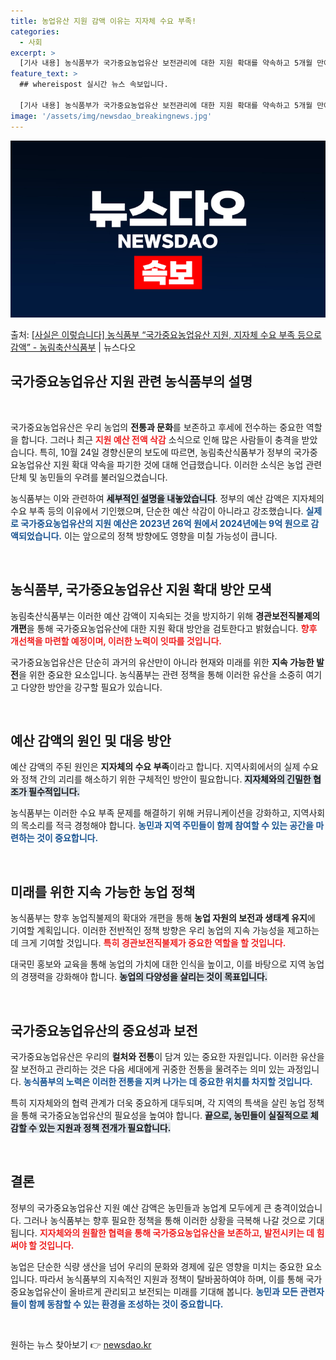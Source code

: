 ```yaml
---
title: 농업유산 지원 감액 이유는 지자체 수요 부족!
categories:
  - 사회
excerpt: >
  [기사 내용] 농식품부가 국가중요농업유산 보전관리에 대한 지원 확대를 약속하고 5개월 만에 아무런 대안 없이…
feature_text: >
  ## whereispost 실시간 뉴스 속보입니다.

  [기사 내용] 농식품부가 국가중요농업유산 보전관리에 대한 지원 확대를 약속하고 5개월 만에 아무런 대안 없이…
image: '/assets/img/newsdao_breakingnews.jpg'
---
```


![뉴스다오 속보](/assets/img/newsdao_breakingnews.jpg)

<p>출처: <a href="https://newsdao.kr/2301" rel="dofollow">[사실은 이렇습니다] 농식품부 “국가중요농업유산 지원, 지자체 수요 부족 등으로 감액” - 농림축산식품부</a> | 뉴스다오</p>

<h2 data-ke-size="size26">국가중요농업유산 지원 관련 농식품부의 설명</h2>

<p data-ke-size="size16">&nbsp;</p>

국가중요농업유산은 우리 농업의 <b>전통과 문화</b>를 보존하고 후세에 전수하는 중요한 역할을 합니다. 그러나 최근 <b><span style="color: #ee2323;">지원 예산 전액 삭감</span></b> 소식으로 인해 많은 사람들이 충격을 받았습니다. 특히, 10월 24일 경향신문의 보도에 따르면, 농림축산식품부가 정부의 국가중요농업유산 지원 확대 약속을 파기한 것에 대해 언급했습니다. 이러한 소식은 농업 관련 단체 및 농민들의 우려를 불러일으켰습니다.

농식품부는 이와 관련하여 <b><span style="background-color: #21538527;">세부적인 설명을 내놓았습니다</span></b>. 정부의 예산 감액은 지자체의 수요 부족 등의 이유에서 기인했으며, 단순한 예산 삭감이 아니라고 강조했습니다. <b><span style="color: #1a5490;">실제로 국가중요농업유산의 지원 예산은 2023년 26억 원에서 2024년에는 9억 원으로 감액되었습니다.</span></b> 이는 앞으로의 정책 방향에도 영향을 미칠 가능성이 큽니다.

<p data-ke-size="size16">&nbsp;</p>

<h2 data-ke-size="size26">농식품부, 국가중요농업유산 지원 확대 방안 모색</h2>

농림축산식품부는 이러한 예산 감액이 지속되는 것을 방지하기 위해 <b>경관보전직불제의 개편</b>을 통해 국가중요농업유산에 대한 지원 확대 방안을 검토한다고 밝혔습니다. <b><span style="color: #ee2323;">향후 개선책을 마련할 예정이며, 이러한 노력이 잇따를 것입니다.</span></b>

국가중요농업유산은 단순히 과거의 유산만이 아니라 현재와 미래를 위한 <b>지속 가능한 발전</b>을 위한 중요한 요소입니다. 농식품부는 관련 정책을 통해 이러한 유산을 소중히 여기고 다양한 방안을 강구할 필요가 있습니다.

<p data-ke-size="size16">&nbsp;</p>

<h2 data-ke-size="size26">예산 감액의 원인 및 대응 방안</h2>

예산 감액의 주된 원인은 <b>지자체의 수요 부족</b>이라고 합니다. 지역사회에서의 실제 수요와 정책 간의 괴리를 해소하기 위한 구체적인 방안이 필요합니다. <b><span style="background-color: #21538527;">지자체와의 긴밀한 협조가 필수적입니다.</span></b>

농식품부는 이러한 수요 부족 문제를 해결하기 위해 커뮤니케이션을 강화하고, 지역사회의 목소리를 적극 경청해야 합니다. <b><span style="color: #1a5490;">농민과 지역 주민들이 함께 참여할 수 있는 공간을 마련하는 것이 중요합니다.</span></b>

<p data-ke-size="size16">&nbsp;</p>

<h2 data-ke-size="size26">미래를 위한 지속 가능한 농업 정책</h2>

농식품부는 향후 농업직불제의 확대와 개편을 통해 <b>농업 자원의 보전과 생태계 유지</b>에 기여할 계획입니다. 이러한 전반적인 정책 방향은 우리 농업의 지속 가능성을 제고하는 데 크게 기여할 것입니다. <b><span style="color: #ee2323;">특히 경관보전직불제가 중요한 역할을 할 것입니다.</span></b>

대국민 홍보와 교육을 통해 농업의 가치에 대한 인식을 높이고, 이를 바탕으로 지역 농업의 경쟁력을 강화해야 합니다. <b><span style="background-color: #21538527;">농업의 다양성을 살리는 것이 목표입니다.</span></b>

<p data-ke-size="size16">&nbsp;</p>

<h2 data-ke-size="size26">국가중요농업유산의 중요성과 보전</h2>

국가중요농업유산은 우리의 <b>컬처와 전통</b>이 담겨 있는 중요한 자원입니다. 이러한 유산을 잘 보전하고 관리하는 것은 다음 세대에게 귀중한 전통을 물려주는 의미 있는 과정입니다. <b><span style="color: #1a5490;">농식품부의 노력은 이러한 전통을 지켜 나가는 데 중요한 위치를 차지할 것입니다.</span></b> 

특히 지자체와의 협력 관계가 더욱 중요하게 대두되며, 각 지역의 특색을 살린 농업 정책을 통해 국가중요농업유산의 필요성을 높여야 합니다. <b><span style="background-color: #21538527;">끝으로, 농민들이 실질적으로 체감할 수 있는 지원과 정책 전개가 필요합니다.</span></b>

<p data-ke-size="size16">&nbsp;</p>

<h2 data-ke-size="size26">결론</h2>

정부의 국가중요농업유산 지원 예산 감액은 농민들과 농업계 모두에게 큰 충격이었습니다. 그러나 농식품부는 향후 필요한 정책을 통해 이러한 상황을 극복해 나갈 것으로 기대됩니다. <b><span style="color: #ee2323;">지자체와의 원활한 협력을 통해 국가중요농업유산을 보존하고, 발전시키는 데 힘써야 할 것입니다.</span></b> 

농업은 단순한 식량 생산을 넘어 우리의 문화와 경제에 깊은 영향을 미치는 중요한 요소입니다. 따라서 농식품부의 지속적인 지원과 정책이 탈바꿈하여야 하며, 이를 통해 국가중요농업유산이 올바르게 관리되고 보전되는 미래를 기대해 봅니다. <b><span style="color: #1a5490;">농민과 모든 관련자들이 함께 동참할 수 있는 환경을 조성하는 것이 중요합니다.</span></b> 

<p data-ke-size="size16">&nbsp;</p> 

원하는 뉴스 찾아보기 👉 <a href="https://newsdao.kr" rel="dofollow">newsdao.kr</a>


